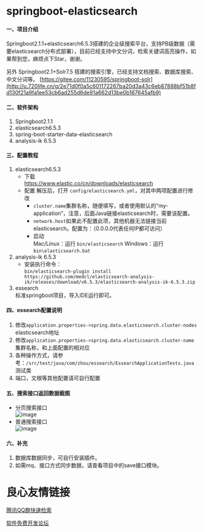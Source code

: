 # springboot-elasticsearch

#### 一、项目介绍
Springboot2.1.1+elasticsearch6.5.3搭建的企业级搜索平台，支持PB级数据（需要elasticsearch分布式部署），目前已经支持中文分词，检索关键词高亮操作，如果帮到您，麻烦点下Star，谢谢。

另外 Springboot2.1+Solr7.5 搭建的搜索引擎，已经支持文档搜索、数据库搜索、中文分词等。 [https://gitee.com/11230595/springboot-solr](http://u.720life.cn/g/2e71d0f0a5c601172267ba20d3a43c6eb87888bf51b8fd130f21a9fa1ee53cb6ad255d6de91a662d13be0b167645afb9) 

#### 二、软件架构
1. Springboot2.1.1
2. elasticsearch6.5.3
3. spring-boot-starter-data-elasticsearch
4. analysis-ik 6.5.3

#### 三、配置教程

1. elasticsearch6.5.3   
    - 下载  
    https://www.elastic.co/cn/downloads/elasticsearch  
    - 配置 
    解压后，打开 ```config/elasticsearch.yml```，对其中两项配置进行修改  
        - ```cluster.name```集群名称，随便填写，或者使用默认的“my-application”，注意，后面Java链接elasticsearch时，需要该配置。
        - ```network.host```如果此不配置此项，其他机器无法链接当前elasticsearch。配置为：（0.0.0.0代表任何IP都可访问）
        - 启动  
        Mac/Linux：运行 ```bin/elasticsearch``` 
        Windows：运行 ```bin\elasticsearch.bat```
2. analysis-ik 6.5.3  
    - 安装执行命令：  
    ```bin/elasticsearch-plugin install https://github.com/medcl/elasticsearch-analysis-ik/releases/download/v6.5.3/elasticsearch-analysis-ik-6.5.3.zip```
3. essearch  
    标准springboot项目，导入IDE运行即可。
#### 四、essearch配置说明

1. 修改```application.properties->spring.data.elasticsearch.cluster-nodes```  elasticsearch地址
2. 修改```application.properties->spring.data.elasticsearch.cluster-name``` 集群名称，和上面配置的相对应
3. 各种操作方式，请参考：``` /src/test/java/com/zhou/essearch/EssearchApplicationTests.java ```测试类
4. 端口，文根等其他配置请可自行配置

#### 五、搜索接口返回数据截图
- 分页搜索接口  
![image](https://images.gitee.com/uploads/images/2018/1218/110942_55dcc26e_499215.png)  
- 普通搜索接口  
![image](https://images.gitee.com/uploads/images/2018/1214/223726_f913dbf0_499215.png)

#### 六、补充
1. 数据库数据同步，可自行安装插件。
2. 如需mq、接口方式同步数据，请查看项目中的save接口模块。





 # 良心友情链接

[腾讯QQ群快速检索](http://u.720life.cn/s/8cf73f7c)

[软件免费开发论坛](http://u.720life.cn/s/bbb01dc0)